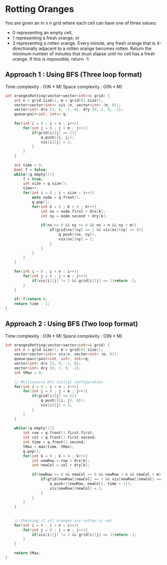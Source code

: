 # Rotting Oranges

You are given an m x n grid where each cell can have one of three values:
- 0 representing an empty cell,
- 1 representing a fresh orange, or
- 2 representing a rotten orange.
Every minute, any fresh orange that is 4-directionally adjacent to a rotten orange becomes rotten. Return the minimum number of minutes that must elapse until no cell has a fresh orange. If this is impossible, return -1.

## Approach 1 : Using BFS (Three loop format)

Time complexity : O(N \* M) 
Space complexity : O(N \* M)

```cpp
int orangesRotting(vector<vector<int>>& grid) {
    int n = grid.size(), m = grid[0].size();
    vector<vector<int>> vis (n, vector<int> (m, 0));
    vector<int> drx {1, 0, -1, 0}, dry {0, 1, 0, -1}; 
    queue<pair<int, int>> q;
    
    for(int i = 0 ; i < n ; i++){
        for(int j = 0 ; j < m ; j++){
            if(grid[i][j] == 2){
                q.push({i, j});
                vis[i][j] = 2;
            }
        }
    }
    
    int time = 0;
    bool f = false;
    while(!q.empty()){
        f = true;
        int size = q.size();
        time++;
        for(int i = 0 ; i < size ; i++){
            auto node = q.front();
            q.pop();
            for(int k = 0 ; k < 4 ; k++){
                int nx = node.first + drx[k];
                int ny = node.second + dry[k];
                
                if(nx >= 0 && ny >= 0 && nx < n && ny < m){
                    if(grid[nx][ny] == 1 && vis[nx][ny] == 0){
                        q.push({nx, ny});
                        vis[nx][ny] = 2;
                    }
                }
            }
        }
    }
    
    for(int i = 0 ; i < n ; i++){
        for(int j = 0 ; j < m ; j++){
            if(vis[i][j] != 2 && grid[i][j] == 1)return -1;
        }
    }
    
    if(!f)return 0;
    return time - 1;
}
```

## Approach 2 : Using BFS (Two loop format)

Time complexity : O(N \* M) 
Space complexity : O(N \* M)

```cpp
int orangesRotting(vector<vector<int>>& grid) {
    int n = grid.size(), m = grid[0].size();
    vector<vector<int>> vis(n, vector<int> (m, 0));
    queue<pair<pair<int, int>, int>>q;
    vector<int> drx {1, 0, -1, 0};
    vector<int> dry {0, 1, 0, -1};
    int tMax = 0;
    
    // Multisource bfs initial configuration
    for(int i = 0 ; i < n ; i++){
        for(int j = 0 ; j < m ; j++){
            if(grid[i][j] == 2){
                q.push({{i, j}, 0});
                vis[i][j] = 2;
            }
        }
    }
    
    while(!q.empty()){
        int row = q.front().first.first;
        int col = q.front().first.second;
        int time = q.front().second;
        tMax = max(time, tMax);
        q.pop();
        for(int k = 0 ; k < 4 ; k++){
            int newRow = row + drx[k];
            int newCol = col + dry[k];
            
            if(newRow >= 0 && newCol >= 0 && newRow < n && newCol < m){
                if(grid[newRow][newCol] == 1 && vis[newRow][newCol] == 0){
                    q.push({{newRow, newCol}, time + 1});
                    vis[newRow][newCol] = 2;
                }
            }
        }
    }
    
    
    // Checking if all oranges are rotten or not
    for(int i = 0 ; i < n ; i++){
        for(int j = 0 ; j < m ; j++){
            if(vis[i][j] != 2 && grid[i][j] == 1)return -1;
        }
    }
    
    return tMax;
}
```